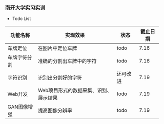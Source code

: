 
### 南开大学实习实训
- Todo List

| **功能名称** | **实现效果**                          | 状态     | 截止日期 |
| ------------ | ------------------------------------- | -------- | -------- |
| 车牌定位     | 在图片中定位车牌                      | todo     | 7.16     |
| 车牌字符分割 | 准确的分割出车牌中的字符              | todo     | 7.16     |
| 字符识别     | 识别出分割好的字符                    | 还可改进 | 7.19     |
| Web开发      | Web项目形式的数据采集、识别、展示结果 | todo     | 7.19     |
| GAN图像增强  | 提高图像分辨率                        | todo     | 7.19     |

